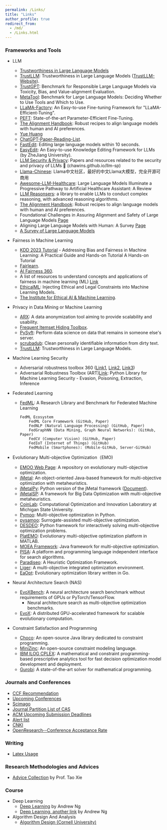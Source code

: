 ```yaml
---
permalink: /Links/
title: "Links"
author_profile: true
redirect_from: 
  - /md/
  - /Links.html
---
```


<!--
<font color=Blue>Framework and Platform</font>
-->



### Frameworks and Tools

- LLM
  - [Trustworthiness in Large Language Models](https://trustllmbenchmark.github.io/TrustLLM-Website/)
  - [TrustLLM](https://github.com/HowieHwong/TrustLLM): Trustworthiness in Large Language Models ([TrustLLM-Website](https://trustllmbenchmark.github.io/TrustLLM-Website/)).
  - [TrustGPT](https://github.com/HowieHwong/TrustGPT): Benchmark for Responsible Large Language Models via Toxicity, Bias, and Value-alignment Evaluation.
  - [MetaTool](https://github.com/HowieHwong/MetaTool): Benchmark for Large Language Models: Deciding Whether to Use Tools and Which to Use.
  - [LLaMA-Factory](https://github.com/hiyouga/LLaMA-Factory): An Easy-to-use Fine-tuning Framework for "LLaMA-Efficient-Tuning".
  - [PEFT](https://github.com/huggingface/peft): State-of-the-art Parameter-Efficient Fine-Tuning.
  - [The Alignment Handbook](https://github.com/huggingface/alignment-handbook): Robust recipes to align language models with human and AI preferences.
  - [Yue Huang](https://github.com/HowieHwong)
  - [ChatGPT-Paper-Reading-List](https://github.com/HowieHwong/ChatGPT-Paper-Reading-List).
  - [FastEdit](https://github.com/hiyouga/FastEdit): Editing large language models within 10 seconds.
  - [EasyEdit](https://github.com/zjunlp/EasyEdit): An Easy-to-use Knowledge Editing Framework for LLMs (by ZheJiang University). 
  - [LLM Security & Privacy](https://github.com/chawins/llm-sp): Papers and resources related to the security and privacy of LLMs 🤖 (chawins.github.io/llm-sp)
  - [Llama-Chinese](https://github.com/LlamaFamily/Llama-Chinese): Llama中文社区，最好的中文Llama大模型，完全开源可商用
  - [Awesome-LLM-Healthcare](https://github.com/mingze-yuan/Awesome-LLM-Healthcare): Large Language Models Illuminate a Progressive Pathway to Artificial Healthcare Assistant: A Review
  - [LLM Reasonsers](https://www.llm-reasoners.net/): a library to enable LLMs to conduct complex reasoning, with advanced reasoning algorithms.
  - [The Alignment Handbook](https://github.com/huggingface/alignment-handbook): Robust recipes to align language models with human and AI preferences.
  - Foundational Challenges in Assuring Alignment and Safety of Large Language Models [Page](https://llm-safety-challenges.github.io/)
  - Aligning Large Language Models with Human: A Survey [Page](https://github.com/GaryYufei/AlignLLMHumanSurvey)
  - [A Survey of Large Language Models](https://github.com/RUCAIBox/LLMSurvey/tree/main)

  
- Fairness in Machine Learning
  - [KDD 2023 Tutorial](https://dssg.github.io/fairness_tutorial/) - Addressing Bias and Fairness in Machine Learning: A Practical Guide and Hands-on Tutorial
A Hands-on Tutorial
  - [Fairlearn](https://fairlearn.org/).
  - [AI Fairness 360](https://ai-fairness-360.org/).
  - A list of resources to understand concepts and applications of fairness in machine learning (ML) [Link](https://cgarbin.github.io/fairness-a-reading-list/)
  - [EthicalML](https://gauss.world/zh/project/algorithmic-fairness/): Injecting Ethical and Legal Constraints into Machine Learning Models.
  - [The Institute for Ethical AI & Machine Learning](https://ethical.institute/).


- Privacy in Data Mining or Machine Learning
  - [ARX](https://github.com/arx-deidentifier/arx): A data anonymization tool aiming to provide scalability and usability.
  - [Frequent Itemset Hiding Toolbox](https://github.com/kagklis/Frequent-Itemset-Hiding-Toolbox-x86).
  - [PySyft](https://github.com/OpenMined/PySyft): Perform data science on data that remains in someone else's server.
  - [scrubadub](https://github.com/LeapBeyond/scrubadub?utm_source=catalyzex.com): Clean personally identifiable information from dirty text.
  - [TrustLLM](https://github.com/HowieHwong/TrustLLM): Trustworthiness in Large Language Models.


- Machine Learning Security
  - Adversarial robustness toolbox 360 ([Link1](https://github.com/Trusted-AI/adversarial-robustness-toolbox), [Link2](https://www.ibm.com/blogs/research/2019/09/adversarial-robustness-360-toolbox-v1-0/), [Link3](https://github.com/Trusted-AI/adversarial-robustness-toolbox/wiki/))
  - Adversarial Robustness Toolbox (ART)[Link](https://github.com/Trusted-AI/adversarial-robustness-toolbox): Python Library for Machine Learning Security - Evasion, Poisoning, Extraction, Inference 
 

- Federated Learning
  - [FedML](https://www.media.mit.edu/projects/fedml-a-research-library-and-benchmark-for-federated-machine-learning/overview/): A Research Library and Benchmark for Federated Machine Learning

		FedML Ecosystem
			FedML Core Framework (GitHub, Paper)
			FedNLP (Natural Language Processing) (GitHub, Paper)
			FedGraphNN (Data Mining, Graph Neural Networks): (GitHub, Paper)
			FedCV (Computer Vision) (GitHub, Paper)
			FedIoT (Internet of Things) (GitHub)
			FedMobile (Smartphones): (Mobile-GitHub, Server-GitHub)


- Evolutionary Multi-objective Optimization（EMO)
  - [EMOO Web Page](http://delta.cs.cinvestav.mx/~ccoello/EMOO/): A repository on evolutionary multi-objective optimization. 
  - [jMetal](https://github.com/jMetal/jMetal): An object-oriented Java-based framework for multi-objective optimization with metaheuristics. 
  - [jMetalPy](https://github.com/jMetal/jMetalPy): Python version of the jMetal framework ([Document](https://jmetal.github.io/jMetalPy/tutorials.html)).
  - [jMetalSP](https://github.com/jMetal/jMetalSP): A framework for Big Data Optimization with multi-objective metaheuristics.
  - [CoinLab](http://www.coin-lab.org/content/softwares.html): Computational Optimization and Innovation Laboratory at Michigan State University.
  - [Pymoo](https://pymoo.org/): Multi-objective optimization in Python.  
  - [pysamoo](https://anyoptimization.com/projects/pysamoo/): Surrogate-assisted multi-objective optimization. 
  - [DESDEO](https://desdeo.misitano.xyz/): Python framework for interactively solving multi-objective optimization problems. 
  - [PlatEMO](https://github.com/BIMK/PlatEMO): Evolutionary multi-objective optimization platform in MATLAB. 
  - [MOEA Framework](http://moeaframework.org/): Java framework for multi-objective optimization.  
  - [PISA](https://sop.tik.ee.ethz.ch/pisa/?page=principles.php): A platform and programming language independent interface for search algorithms.
  - [Paradiseo](https://nojhan.github.io/paradiseo/): A Heuristic Optimization Framework.
  - [Liger](https://github.com/ligerdev/liger): A multi-objective integrated optimization environment. 
  - [EaOpt](https://github.com/MaxHalford/eaopt): Evolutionary optimization library written in Go.
  

- Neural Architecture Search (NAS)
  - [EvoXBench](https://github.com/EMI-Group/evoxbench): A neural architecture search benchmark without requirements of GPUs or PyTorch/TensorFlow.
    - Neural architecture search as multi-objective optimization benchmarks.
  - [EvoX](https://github.com/EMI-Group/evox): A distributed GPU-accelerated framework for scalable evolutionary computation.


- Constraint Satisfaction and Programming
  - [Choco](https://choco-solver.org/): An open-source Java library dedicated to constraint programming. 
  - [MiniZinc](https://www.minizinc.org/): An open-source constraint modeling language.
  - [IBM ILOG CPLEX](https://www.ibm.com/docs/en/icos/20.1.0): A mathematical and constraint programming-based prescriptive analytics tool for fast decision optimization model development and deployment.
  - [Gurobi](https://www.gurobi.com/features/academic-named-user-license/): A state-of-the-art solver for mathematical programming. 


### Journals and Conferences

- [CCF Recommendation](https://www.ccf.org.cn/Academic_Evaluation/By_category/)
- [Upcoming Conferences](https://conferencelist.info/upcoming/)
- [Scimago](https://www.scimagojr.com/)
- [Journal Partition List of CAS](http://www.fenqubiao.com/)
- [ACM Upcoming Submission Deadlines](https://www.acm.org/conferences/upcoming-submission-deadlines)
- [Alert list](https://earlywarning.fenqubiao.com/#/)
- [CNKI](https://navi.cnki.net/knavi)
- [OpenResearch--Conference Acceptance Rate](https://www.openresearch.org/wiki/Main_Page)


### Writing
- [Latex Usage](./latex_usage)

### Research Methodologies and Advices
- [Advice Collection](https://taoxiease.github.io/advice.htm) by Prof. Tao Xie


### Course
- Deep Learning
  - [Deep Learning](https://www.bilibili.com/video/BV1QQ4y1G7h7/?spm_id_from=333.337.search-card.all.click&vd_source=40028c5dde6c32c29e1bf84d3c97c9c9) by Andrew Ng 
  - [Deep Learning, another link](https://www.bilibili.com/video/BV1ev4y1U7j2/?spm_id_from=333.337.search-card.all.click&vd_source=40028c5dde6c32c29e1bf84d3c97c9c9) by Andrew Ng
- Algorithm Design And Analysis
  - [Algorithm Design (Cornell University)](https://courses.cs.cornell.edu/cs4820/2023sp/syllabus/#sec-general-information)






